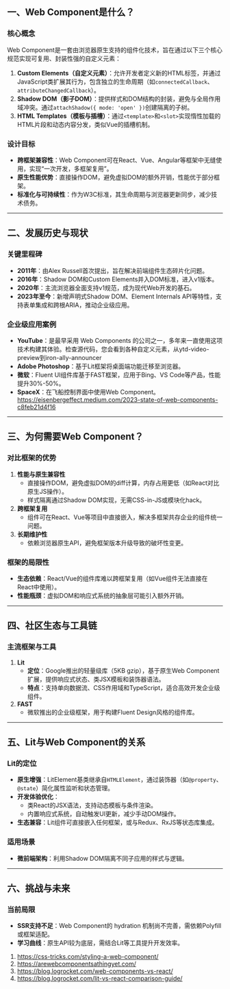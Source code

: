 ## 一、Web Component是什么？
### 核心概念
Web Component是一套由浏览器原生支持的组件化技术，旨在通过以下三个核心规范实现可复用、封装性强的自定义元素：
1. **Custom Elements（自定义元素）**：允许开发者定义新的HTML标签，并通过JavaScript类扩展其行为，包含独立的生命周期（如`connectedCallback`、`attributeChangedCallback`）。
2. **Shadow DOM（影子DOM）**：提供样式和DOM结构的封装，避免与全局作用域冲突。通过`attachShadow({ mode: 'open' })`创建隔离的子树。
3. **HTML Templates（模板与插槽）**：通过`<template>`和`<slot>`实现惰性加载的HTML片段和动态内容分发，类似Vue的插槽机制。

### 设计目标
- **跨框架兼容性**：Web Component可在React、Vue、Angular等框架中无缝使用，实现“一次开发，多框架复用”。
- **原生性能优势**：直接操作DOM，避免虚拟DOM的额外开销，性能优于部分框架。
- **标准化与可持续性**：作为W3C标准，其生命周期与浏览器更新同步，减少技术债务。

---

## 二、发展历史与现状
### 关键里程碑
- **2011年**：由Alex Russell首次提出，旨在解决前端组件生态碎片化问题。
- **2016年**：Shadow DOM和Custom Elements并入DOM标准，进入v1版本。
- **2020年**：主流浏览器全面支持v1规范，成为现代Web开发的基石。
- **2023年至今**：新增声明式Shadow DOM、Element Internals API等特性，支持表单集成和跨根ARIA，推动企业级应用。

### 企业级应用案例
- **YouTube**：是最早采用 Web Components 的公司之一，多年来一直使用这项技术构建其体验。检查源代码，您会看到各种自定义元素，从ytd-video-preview到iron-ally-announcer
- **Adobe Photoshop**：基于Lit框架将桌面端功能迁移至浏览器。
- **微软**：Fluent UI组件库基于FAST框架，应用于Bing、VS Code等产品，性能提升30%-50%。
- **SpaceX**：在飞船控制界面中使用Web Component。
https://eisenbergeffect.medium.com/2023-state-of-web-components-c8feb21d4f16

---

## 三、为何需要Web Component？
### 对比框架的优势
1. **性能与原生兼容性**  
   - 直接操作DOM，避免虚拟DOM的diff计算，内存占用更低（如React对比原生JS操作）。
   - 样式隔离通过Shadow DOM实现，无需CSS-in-JS或模块化hack。
2. **跨框架复用**  
   - 组件可在React、Vue等项目中直接嵌入，解决多框架共存企业的组件统一问题。
3. **长期维护性**  
   - 依赖浏览器原生API，避免框架版本升级导致的破坏性变更。

### 框架的局限性
- **生态依赖**：React/Vue的组件库难以跨框架复用（如Vue组件无法直接在React中使用）。
- **性能瓶颈**：虚拟DOM和响应式系统的抽象层可能引入额外开销。

---

## 四、社区生态与工具链
### 主流框架与工具
1. **Lit**  
   - **定位**：Google推出的轻量级库（5KB gzip），基于原生Web Component扩展，提供响应式状态、类JSX模板和装饰器语法。
   - **特点**：支持单向数据流、CSS作用域和TypeScript，适合高效开发企业级组件。
2. **FAST**  
   - 微软推出的企业级框架，用于构建Fluent Design风格的组件库。

---

## 五、Lit与Web Component的关系
### Lit的定位
- **原生增强**：LitElement基类继承自`HTMLElement`，通过装饰器（如`@property`、`@state`）简化属性监听和状态管理。
- **开发体验优化**：
  - 类React的JSX语法，支持动态模板与条件渲染。
  - 内置响应式系统，自动触发UI更新，减少手动DOM操作。
- **生态兼容**：Lit组件可直接嵌入任何框架，或与Redux、RxJS等状态库集成。

### 适用场景
- **微前端架构**：利用Shadow DOM隔离不同子应用的样式与逻辑。

---

## 六、挑战与未来
### 当前局限
- **SSR支持不足**：Web Component的 hydration 机制尚不完善，需依赖Polyfill或框架适配。
- **学习曲线**：原生API较为底层，需结合Lit等工具提升开发效率。


1. https://css-tricks.com/styling-a-web-component/
2. https://arewebcomponentsathingyet.com/
3. https://blog.logrocket.com/web-components-vs-react/
4. https://blog.logrocket.com/lit-vs-react-comparison-guide/
